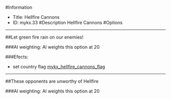 #Information
 - Title: Hellfire Cannons
 - ID: mykx.33
#Description
Hellfire Cannons
#Options

___
##Let green fire rain on our enemies!

###AI weighting:
AI weights this option at 20


###Efects:<ul><li>set country flag [mykx_hellfire_cannons_flag](../flags/mykx_hellfire_cannons_flag.md)</li></ul>

___
##These opponents are unworthy of Hellfire

###AI weighting:
AI weights this option at 20

